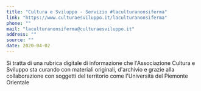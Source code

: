 ```yaml
---
title: "Cultura e Sviluppo - Servizio #laculturanonsiferma"
link: "https://www.culturaesviluppo.it/laculturanonsiferma"
phone: ""
mail: "laculturanonsiferma@culturaesviluppo.it"
address: ""
source: ""
date: 2020-04-02
---
```


Si tratta di una rubrica digitale di informazione che l'Associazione Cultura e Sviluppo sta curando con materiali originali, d'archivio e grazie alla collaborazione con soggetti del territorio come l'Università del Piemonte Orientale
